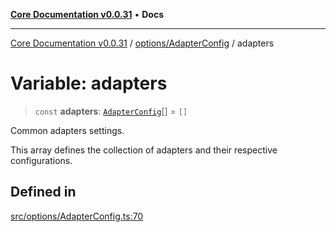 [**Core Documentation v0.0.31**](../../../README.md) • **Docs**

***

[Core Documentation v0.0.31](../../../modules.md) / [options/AdapterConfig](../README.md) / adapters

# Variable: adapters

> `const` **adapters**: [`AdapterConfig`](../interfaces/AdapterConfig.md)[] = `[]`

Common adapters settings.

This array defines the collection of adapters and their respective configurations.

## Defined in

[src/options/AdapterConfig.ts:70](https://github.com/stonemjs/core/blob/40e6656006329b0d27f05f845f48db22a574f5ce/src/options/AdapterConfig.ts#L70)
